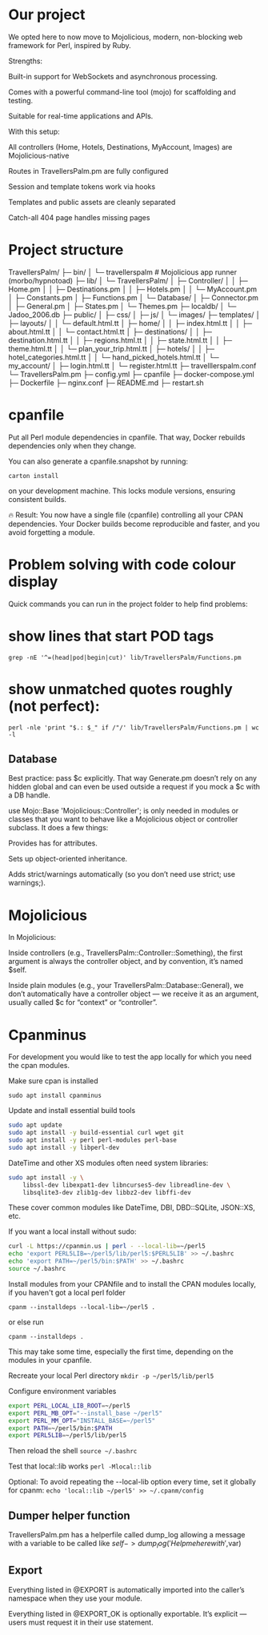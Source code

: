 # Our project
We opted here to now move to Mojolicious, modern, non-blocking web framework for Perl, inspired by Ruby.

Strengths:

Built-in support for WebSockets and asynchronous processing.

Comes with a powerful command-line tool (mojo) for scaffolding and testing.

Suitable for real-time applications and APIs.

With this setup:

All controllers (Home, Hotels, Destinations, MyAccount, Images) are Mojolicious-native

Routes in TravellersPalm.pm are fully configured

Session and template tokens work via hooks

Templates and public assets are cleanly separated

Catch-all 404 page handles missing pages

# Project structure
TravellersPalm/
├─ bin/
│   └─ travellerspalm  # Mojolicious app runner (morbo/hypnotoad)
├─ lib/
│   └─ TravellersPalm/
│       ├─ Controller/
│       │   ├─ Home.pm
│       │   ├─ Destinations.pm
│       │   ├─ Hotels.pm
│       │   └─ MyAccount.pm
│       ├─ Constants.pm
│       ├─ Functions.pm
│       └─ Database/
│           ├─ Connector.pm
│           ├─ General.pm
│           ├─ States.pm
│           └─ Themes.pm
├─ localdb/
│   └─ Jadoo_2006.db
├─ public/
│   ├─ css/
│   ├─ js/
│   └─ images/
├─ templates/
│   ├─ layouts/
│   │   └─ default.html.tt
│   ├─ home/
│   │   ├─ index.html.tt
│   │   ├─ about.html.tt
│   │   └─ contact.html.tt
│   ├─ destinations/
│   │   ├─ destination.html.tt
│   │   ├─ regions.html.tt
│   │   ├─ state.html.tt
│   │   ├─ theme.html.tt
│   │   └─ plan_your_trip.html.tt
│   ├─ hotels/
│   │   ├─ hotel_categories.html.tt
│   │   └─ hand_picked_hotels.html.tt
│   └─ my_account/
│       ├─ login.html.tt
│       └─ register.html.tt
├─ travelllerspalm.conf
└─ TravellersPalm.pm
├─ config.yml
├─ cpanfile
├─ docker-compose.yml
├─ Dockerfile
├─ nginx.conf
├─ README.md
├─ restart.sh

# cpanfile
Put all Perl module dependencies in cpanfile. That way, Docker rebuilds dependencies only when they change.

You can also generate a cpanfile.snapshot by running:

``` carton install ```

on your development machine. This locks module versions, ensuring consistent builds.

🔥 Result:
You now have a single file (cpanfile) controlling all your CPAN dependencies.
Your Docker builds become reproducible and faster, and you avoid forgetting a module.

# Problem solving with code colour display
Quick commands you can run in the project folder to help find problems:
# show lines that start POD tags
```grep -nE '^=(head|pod|begin|cut)' lib/TravellersPalm/Functions.pm```

# show unmatched quotes roughly (not perfect):
```perl -nle 'print "$.: $_" if /"/' lib/TravellersPalm/Functions.pm | wc -l ```

## Database
Best practice: pass $c explicitly. That way Generate.pm doesn’t rely on any hidden global and can even be used outside a request if you mock a $c with a DB handle.

use Mojo::Base 'Mojolicious::Controller'; is only needed in modules or classes that you want to behave like a Mojolicious object or controller subclass. It does a few things:

Provides has for attributes.

Sets up object-oriented inheritance.

Adds strict/warnings automatically (so you don’t need use strict; use warnings;).

# Mojolicious
In Mojolicious:

Inside controllers (e.g., TravellersPalm::Controller::Something),
the first argument is always the controller object, and by convention, it’s named $self.

Inside plain modules (e.g., your TravellersPalm::Database::General),
we don’t automatically have a controller object — we receive it as an argument, usually called $c for “context” or “controller”.

# Cpanminus
For development you would like to test the app locally for which you need the cpan modules. 

Make sure cpan is installed 

```sudo apt install cpanminus```

Update and install essential build tools
```bash
sudo apt update
sudo apt install -y build-essential curl wget git
sudo apt install -y perl perl-modules perl-base
sudo apt install -y libperl-dev 
```

DateTime and other XS modules often need system libraries:
```bash
sudo apt install -y \
    libssl-dev libexpat1-dev libncurses5-dev libreadline-dev \
    libsqlite3-dev zlib1g-dev libbz2-dev libffi-dev
```
These cover common modules like DateTime, DBI, DBD::SQLite, JSON::XS, etc.

If you want a local install without sudo:
```bash
curl -L https://cpanmin.us | perl - --local-lib=~/perl5
echo 'export PERL5LIB=~/perl5/lib/perl5:$PERL5LIB' >> ~/.bashrc
echo 'export PATH=~/perl5/bin:$PATH' >> ~/.bashrc
source ~/.bashrc
```
Install modules from your CPANfile and to install the CPAN modules locally, if you haven't got a local perl folder

```cpanm --installdeps --local-lib=~/perl5 . ```

or else run

```cpanm --installdeps . ```

This may take some time, especially the first time, depending on the modules in your cpanfile. 


Recreate your local Perl directory
```mkdir -p ~/perl5/lib/perl5```

Configure environment variables
```bash
export PERL_LOCAL_LIB_ROOT=~/perl5
export PERL_MB_OPT="--install_base ~/perl5"
export PERL_MM_OPT="INSTALL_BASE=~/perl5"
export PATH=~/perl5/bin:$PATH
export PERL5LIB=~/perl5/lib/perl5
```
Then reload the shell
```source ~/.bashrc```

Test that local::lib works
```perl -Mlocal::lib```

Optional: To avoid repeating the --local-lib option every time, set it globally for cpanm:
```echo 'local::lib ~/perl5' >> ~/.cpanm/config ```

## Dumper helper function
TravellersPalm.pm has a helperfile called dump_log allowing a message with a variable to be called like $self->dump_log('Help me here with ',$var)

## Export
Everything listed in @EXPORT is automatically imported into the caller’s namespace when they use your module.

Everything listed in @EXPORT_OK is optionally exportable. It’s explicit — users must request it in their use statement.